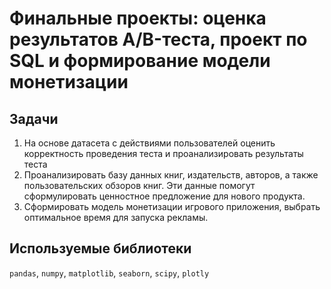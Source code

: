 Финальные проекты: оценка результатов A/B-теста, проект по SQL и формирование модели монетизации
================

Задачи
-------
1. На основе датасета с действиями пользователей оценить корректность проведения теста и проанализировать результаты теста
2. Проанализировать базу данных книг, издательств, авторов, а также пользовательских обзоров книг. Эти данные помогут сформулировать ценностное предложение для нового продукта.
3. Сформировать модель монетизации игрового приложения, выбрать оптимальное время для запуска рекламы. 


Используемые библиотеки
-------
`pandas`, `numpy`, `matplotlib`, `seaborn`, `scipy`, `plotly`
